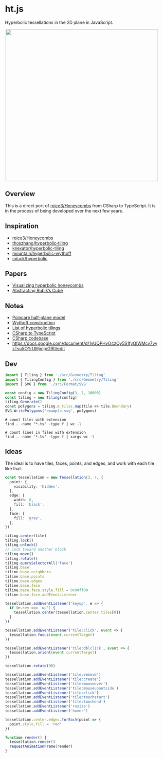 # ht.js

Hyperbolic tessellations in the 2D plane in JavaScript.

<p align='center'>
  <img src='https://github.com/lancejpollard/ht.js/blob/make/7.png?raw=true' height='500'>
</p>

## Overview

This is a direct port of
[roice3/Honeycombs](https://github.com/roice3/Honeycombs) from CSharp to
TypeScript. It is in the process of being developed over the next few
years.

## Inspiration

- [roice3/Honeycombs](https://github.com/roice3/Honeycombs)
- [thoszhang/hyperbolic-tiling](https://github.com/thoszhang/hyperbolic-tiling)
- [knexator/hyperbolic-tiling](https://github.com/knexator/hyperbolic-tiling)
- [mountain/hyperbolic-wythoff](https://github.com/mountain/hyperbolic-wythoff)
- [cduck/hyperbolic](https://github.com/cduck/hyperbolic)

## Papers

- [Visualizing hyperbolic honeycombs](https://becomingborealis.com/wp-content/uploads/2018/05/Visualizing-hyperbolic-honeycombs.pdf)
- [Abstracting Rubik’s Cube](http://roice3.org/papers/abstracting_rubiks_cube.pdf)

## Notes

- [Poincaré half-plane model](https://en.wikipedia.org/wiki/Poincar%C3%A9_half-plane_model)
- [Wythoff construction](https://en.wikipedia.org/wiki/Wythoff_construction)
- [List of hyperbolic tilings](https://en.wikipedia.org/wiki/Lists_of_uniform_tilings_on_the_sphere,_plane,_and_hyperbolic_plane)
- [CSharp to TypeScript](http://www.carlosag.net/tools/codetranslator/)
- [CSharp codebase](https://github.com/microsoft/referencesource/blob/master/mscorlib/system/collections/ienumerable.cs)
- https://docs.google.com/document/d/1vUQPHvO4zOy5S1fyQIWMcy7vyzTvu5OYrUI6jmjpG90/edit

## Dev

```ts
import { Tiling } from './src/Geometry/Tiling'
import { TilingConfig } from './src/Geometry/Tiling'
import { SVG } from './src/Format/SVG'

const config = new TilingConfig(3, 7, 10000)
const tiling = new Tiling(config)
tiling.Generate()
const polygons = tiling.m_tiles.map(tile => tile.Boundary)
SVG.WritePolygons('example.svg', polygons)
```

```
# count files with extension
find . -name "*.ts" -type f | wc -l

# count lines in files with extension
find . -name '*.ts' -type f | xargs wc -l
```

## Ideas

The ideal is to have tiles, faces, points, and edges, and work with each
tile like that.

```ts
const tessellation = new Tessellation(3, 7, {
  point: {
    visibility: 'hidden',
  },
  edge: {
    width: 8,
    fill: 'black',
  },
  face: {
    fill: 'gray',
  },
})

tiling.center(tile)
tiling.lock()
tiling.unlock()
// inch toward another block
tiling.move()
tiling.rotate()
tiling.querySelectorAll('face')
tiling.base
tiline.base.neighbors
tiline.base.points
tiline.base.edges
tiline.base.face
tiline.base.face.style.fill = 0x00ff00
tiline.base.face.addEventListener

tessellation.addEventListener('keyup', e => {
  if (e.key === 'up') {
    tessellation.center(tessellation.center.tiles[0])
  }
})

tessellation.addEventListener('tile:click', event => {
  tessellation.focus(event.currentTarget)
})

tessellation.addEventListener('tile:dblclick', event => {
  tessellation.orient(event.currentTarget)
})

tessellation.rotate(90)

tessellation.addEventListener('tile:remove')
tessellation.addEventListener('tile:create')
tessellation.addEventListener('tile:mouseover')
tessellation.addEventListener('tile:mouseupoutside')
tessellation.addEventListener('tile:click')
tessellation.addEventListener('tile:touchstart')
tessellation.addEventListener('tile:touchend')
tessellation.addEventListener('resize')
tessellation.addEventListener('hover')

tessellation.center.edges.forEach(point => {
  point.style.fill = 'red'
})

function render() {
  tessellation.render()
  requestAnimationFrame(render)
}
```
